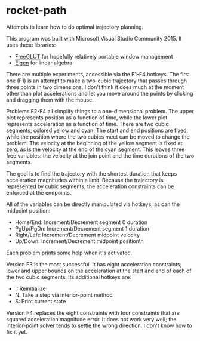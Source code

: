 rocket-path
===========

Attempts to learn how to do optimal trajectory planning.

This program was built with Microsoft Visual Studio Community 2015. It uses these libraries:

  * [FreeGLUT](http://freeglut.sourceforge.net/) for hopefully relatively portable window management
  * [Eigen](http://eigen.tuxfamily.org/index.php?title=Main_Page) for linear algebra

There are multiple experiments, accessible via the F1-F4 hotkeys. The first one (F1) is an attempt to make a two-cubic trajectory that passes through three points in two dimensions. I don't think it does much at the moment other than plot accelerations and let you move around the points by clicking and dragging them with the mouse.

Problems F2-F4 all simplify things to a one-dimensional problem. The upper plot represents position as a function of time, while the lower plot represents acceleration as a function of time. There are two cubic segments, colored yellow and cyan. The start and end positions are fixed, while the position where the two cubics meet can be moved to change the problem. The velocity at the beginning of the yellow segment is fixed at zero, as is the velocity at the end of the cyan segment. This leaves three free variables: the velocity at the join point and the time durations of the two segments.

The goal is to find the trajectory with the shortest duration that keeps acceleration magnitudes within a limit. Because the trajectory is represented by cubic segments, the acceleration constraints can be enforced at the endpoints.

All of the variables can be directly manipulated via hotkeys, as can the midpoint position:

  * Home/End: Increment/Decrement segment 0 duration
  * PgUp/PgDn: Increment/Decrement segment 1 duration
  * Right/Left: Increment/Decrement midpoint velocity
  * Up/Down: Increment/Decrement midpoint position\n

Each problem prints some help when it's activated.

Version F3 is the most successful. It has eight acceleration constraints; lower and upper bounds on the acceleration at the start and end of each of the two cubic segments. Its additional hotkeys are:

  * I: Reinitialize
  * N: Take a step via interior-point method
  * S: Print current state

Version F4 replaces the eight constraints with four constraints that are squared acceleration magnitude error. It does not work very well; the interior-point solver tends to settle the wrong direction. I don't know how to fix it yet.
